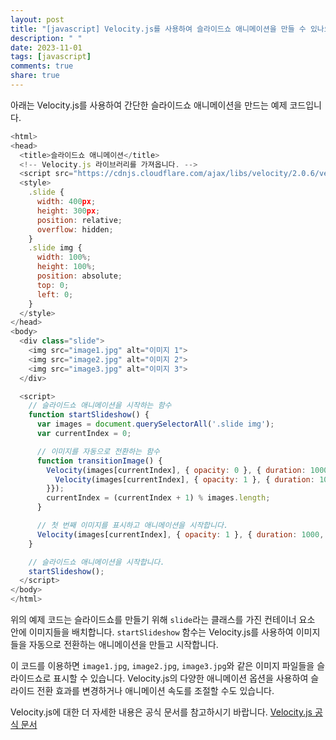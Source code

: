 ```yaml
---
layout: post
title: "[javascript] Velocity.js를 사용하여 슬라이드쇼 애니메이션을 만들 수 있나요?"
description: " "
date: 2023-11-01
tags: [javascript]
comments: true
share: true
---
```


아래는 Velocity.js를 사용하여 간단한 슬라이드쇼 애니메이션을 만드는 예제 코드입니다.

```javascript
<html>
<head>
  <title>슬라이드쇼 애니메이션</title>
  <!-- Velocity.js 라이브러리를 가져옵니다. -->
  <script src="https://cdnjs.cloudflare.com/ajax/libs/velocity/2.0.6/velocity.min.js"></script>
  <style>
    .slide {
      width: 400px;
      height: 300px;
      position: relative;
      overflow: hidden;
    }
    .slide img {
      width: 100%;
      height: 100%;
      position: absolute;
      top: 0;
      left: 0;
    }
  </style>
</head>
<body>
  <div class="slide">
    <img src="image1.jpg" alt="이미지 1">
    <img src="image2.jpg" alt="이미지 2">
    <img src="image3.jpg" alt="이미지 3">
  </div>

  <script>
    // 슬라이드쇼 애니메이션을 시작하는 함수
    function startSlideshow() {
      var images = document.querySelectorAll('.slide img');
      var currentIndex = 0;

      // 이미지를 자동으로 전환하는 함수
      function transitionImage() {
        Velocity(images[currentIndex], { opacity: 0 }, { duration: 1000, complete: function() {
          Velocity(images[currentIndex], { opacity: 1 }, { duration: 1000, complete: transitionImage });
        }});
        currentIndex = (currentIndex + 1) % images.length;
      }

      // 첫 번째 이미지를 표시하고 애니메이션을 시작합니다.
      Velocity(images[currentIndex], { opacity: 1 }, { duration: 1000, complete: transitionImage });
    }

    // 슬라이드쇼 애니메이션을 시작합니다.
    startSlideshow();
  </script>
</body>
</html>
```

위의 예제 코드는 슬라이드쇼를 만들기 위해 `slide`라는 클래스를 가진 컨테이너 요소 안에 이미지들을 배치합니다. `startSlideshow` 함수는 Velocity.js를 사용하여 이미지들을 자동으로 전환하는 애니메이션을 만들고 시작합니다.

이 코드를 이용하면 `image1.jpg`, `image2.jpg`, `image3.jpg`와 같은 이미지 파일들을 슬라이드쇼로 표시할 수 있습니다. Velocity.js의 다양한 애니메이션 옵션을 사용하여 슬라이드 전환 효과를 변경하거나 애니메이션 속도를 조절할 수도 있습니다.

Velocity.js에 대한 더 자세한 내용은 공식 문서를 참고하시기 바랍니다. [Velocity.js 공식 문서](http://velocityjs.org/)